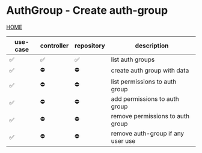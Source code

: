 # AuthGroup - Create auth-group

[HOME](../../README.md)

| use-case | controller | repository | description                       |
| -------- | ---------- | ---------- | --------------------------------- |
| ✅       | ✅         | ✅         | list auth groups                  |
| ✅       | ⛔️        | ⛔️        | create auth group with data       |
| ✅       | ⛔️        | ⛔️        | list permissions to auth group    |
| ✅       | ⛔️        | ⛔️        | add permissions to auth group     |
| ✅       | ⛔️        | ⛔️        | remove permissions to auth group  |
| ✅       | ⛔️        | ⛔️        | remove auth-group if any user use |
